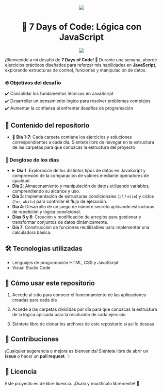 <p align="center">
<img src ="https://github.com/user-attachments/assets/06600e20-0f02-40d0-974d-6db9fb269715">
</p>
<h1 align="center">🚀 7 Days of Code: Lógica con JavaScript</h1>
<p align="center">
   <img src="https://img.shields.io/badge/STATUS-EN%20DESAROLLO-green">
</p>

¡Bienvenido a mi desafío de **7 Days of Code**! 🎯 Durante una semana, abordé ejercicios prácticos diseñados para reforzar mis habilidades en **JavaScript**, explorando estructuras de control, funciones y manipulación de datos. 

### 🔥 Objetivos del desafío
✔️ Consolidar los fundamentos técnicos en JavaScript  
✔️ Desarrollar un pensamiento lógico para resolver problemas complejos  
✔️ Aumentar la confianza al enfrentar desafíos de programación  

## 📌 Contenido del repositorio
- 📂 **Día 1-7**: Cada carpeta contiene los ejercicios y soluciones correspondientes a cada día. Siéntete libre de navegar en la estructura de las carpetas para que conozcas la estructura del proyecto

### 📅 Desglose de los días
- <details>
   <summary><b>Día 1</b>: Exploración de los distintos tipos de datos en JavaScript y comprensión de la comparación de valores mediante operadores de igualdad.</summary>
   </details>
- **Día 2**: Almacenamiento y manipulación de datos utilizando variables, comprendiendo su alcance y uso.
- **Día 3**: Implementación de estructuras condicionales (`if` / `else`) y ciclos (`for`, `while`) para controlar el flujo de ejecución.
- **Día 4**: Desarrollo de un juego de número secreto aplicando estructuras de repetición y lógica condicional.
- **Días 5 y 6**: Creación y modificación de arreglos para gestionar y transformar conjuntos de datos dinámicamente.
- **Día 7**: Construcción de funciones reutilizables para implementar una calculadora básica.

## 🛠️ Tecnologías utilizadas
- Lenguajes de programación HTML, CSS y JavaScript
- Visual Studio Code

## 🚀 Cómo usar este repositorio
1. Accede al sitio para conocer el funcionamiento de las aplicaciones creadas para cada día 

2. Accede a las carpetas divididas por día para que conozcas la estructura de la lógica aplicada para la resolución de cada ejercicio

3. Siéntete libre de clonar los archivos de este repositorio si así lo deseas 

## 🤝 Contribuciones
¡Cualquier sugerencia o mejora es bienvenida! Siéntete libre de abrir un **issue** o hacer un **pull request**. ✨

## 📜 Licencia
Este proyecto es de libre licencia. ¡Úsalo y modifícalo libremente! 🎉
